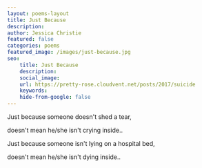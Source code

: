 ```yaml
---
layout: poems-layout
title: Just Because
description: 
author: Jessica Christie
featured: false
categories: poems
featured_image: /images/just-because.jpg
seo:
    title: Just Because
    description: 
    social_image:
    url: https://pretty-rose.cloudvent.net/posts/2017/suicide
    keywords:
    hide-from-google: false
---
```

Just because someone doesn't shed a tear,

doesn't mean he/she isn't crying inside..

Just because someone isn't lying on a hospital bed,

doesn't mean he/she isn't dying inside..

&nbsp;
